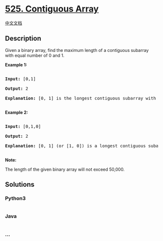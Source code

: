 # [525. Contiguous Array](https://leetcode.com/problems/contiguous-array)

[中文文档](/solution/0500-0599/0525.Contiguous%20Array/README.md)

## Description

<p>Given a binary array, find the maximum length of a contiguous subarray with equal number of 0 and 1. </p>

<p><b>Example 1:</b><br />

<pre>

<b>Input:</b> [0,1]

<b>Output:</b> 2

<b>Explanation:</b> [0, 1] is the longest contiguous subarray with equal number of 0 and 1.

</pre>

</p>

<p><b>Example 2:</b><br />

<pre>

<b>Input:</b> [0,1,0]

<b>Output:</b> 2

<b>Explanation:</b> [0, 1] (or [1, 0]) is a longest contiguous subarray with equal number of 0 and 1.

</pre>

</p>

<p><b>Note:</b>

The length of the given binary array will not exceed 50,000.

</p>

## Solutions

<!-- tabs:start -->

### **Python3**

```python

```

### **Java**

```java

```

### **...**

```

```

<!-- tabs:end -->
